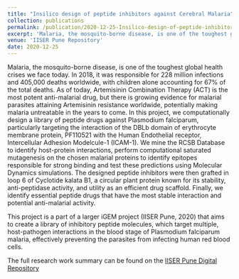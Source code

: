```yaml
---
title: "Insilico design of peptide inhibitors against Cerebral Malaria"
collection: publications
permalink: /publication/2020-12-25-Insilico-design-of-peptide-inhibitors-against-Cerebral-Malaria
excerpt: 'Malaria, the mosquito-borne disease, is one of the toughest global health crises we face today. In 2018, it was responsible for 228 million infections and 405,000 deaths worldwide, with children alone accounting for 67% of the total deaths. As of today, Artemisinin Combination Therapy (ACT) is the most potent anti-malarial drug, but there is growing evidence for malarial parasites attaining Artemisinin resistance worldwide, potentially making malaria untreatable in the years to come. In this project, we computationally design a library of peptide drugs against the erythrocyte membrane proteins of Plasmodium falciparum.'
venue: 'IISER Pune Repository'
date: 2020-12-25
---
```

Malaria, the mosquito-borne disease, is one of the toughest global health crises we face today. In 2018, it was responsible for 228 million infections and 405,000 deaths worldwide, with children alone accounting for 67% of the total deaths. As of today, Artemisinin Combination Therapy (ACT) is the most potent anti-malarial drug, but there is growing evidence for malarial parasites attaining Artemisinin resistance worldwide, potentially making malaria untreatable in the years to come. In this project, we computationally design a library of peptide drugs against Plasmodium falciparum, particularly targeting the interaction of the DBLb domain of erythrocyte membrane protein, PF110521 with the Human Endothelial receptor, Intercellular Adhesion Modelcule-1 (ICAM-1). We mine the RCSB Database to identify host-protein interactions, perform computational saturated mutagenesis on the chosen malarial proteins to identify epitopes responsible for strong binding and test these predictions using Molecular Dynamics simulations. The designed peptide inhibitors were then grafted in loop 6 of Cyclotide kalata B1, a circular plant protein known for its stability, anti-peptidase activity, and utility as an efficient drug scaffold. Finally, we identify essential peptide drugs that have the most stable interaction and potential anti-malarial activity.

This project is a part of a larger iGEM project (IISER Pune, 2020) that aims to create a library of inhibitory peptide molecules, which target multiple, host-pathogen interactions in the blood stage of Plasmodium falciparum malaria, effectively preventing the parasites from infecting human red blood cells.

The full research work summary can be found on the [IISER Pune Digital Repository](http://dr.iiserpune.ac.in:8080/xmlui/handle/123456789/5864)
